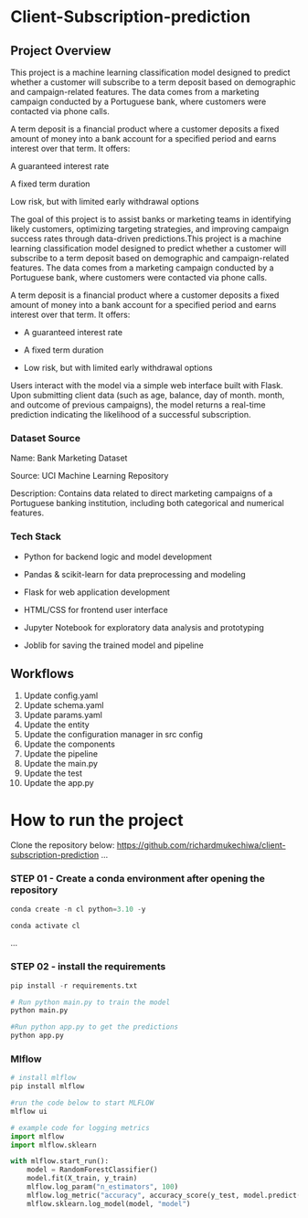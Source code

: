 # Client-Subscription-prediction

## Project Overview

This project is a machine learning classification model designed to predict whether a customer will subscribe to a term deposit based on demographic and campaign-related features. The data comes from a marketing campaign conducted by a Portuguese bank, where customers were contacted via phone calls.

A term deposit is a financial product where a customer deposits a fixed amount of money into a bank account for a specified period and earns interest over that term. It offers:

A guaranteed interest rate

A fixed term duration

Low risk, but with limited early withdrawal options

The goal of this project is to assist banks or marketing teams in identifying likely customers, optimizing targeting strategies, and improving campaign success rates through data-driven predictions.This project is a machine learning classification model designed to predict whether a customer will subscribe to a term deposit based on demographic and campaign-related features. The data comes from a marketing campaign conducted by a Portuguese bank, where customers were contacted via phone calls.

A term deposit is a financial product where a customer deposits a fixed amount of money into a bank account for a specified period and earns interest over that term. It offers:

- A guaranteed interest rate

- A fixed term duration

- Low risk, but with limited early withdrawal options


Users interact with the model via a simple web interface built with Flask. Upon submitting client data (such as age, balance, day of month. month, and outcome of previous campaigns), the model returns a real-time prediction indicating the likelihood of a successful subscription.

### Dataset Source

Name: Bank Marketing Dataset

Source: UCI Machine Learning Repository

Description: Contains data related to direct marketing campaigns of a Portuguese banking institution, including both categorical and numerical features.

### Tech Stack

- Python for backend logic and model development

- Pandas & scikit-learn for data preprocessing and modeling

- Flask for web application development

- HTML/CSS for frontend user interface

- Jupyter Notebook for exploratory data analysis and prototyping

- Joblib for saving the trained model and pipeline

## Workflows

1. Update config.yaml
2. Update schema.yaml
3. Update params.yaml
4. Update the entity
5. Update the configuration manager in src config
6. Update the components
7. Update the pipeline
8. Update the main.py
9. Update the test
10. Update the app.py

# How to run the project

Clone the repository below:
https://github.com/richardmukechiwa/client-subscription-prediction
...
### STEP 01 - Create a conda environment after opening the repository



```python
conda create -n cl python=3.10 -y
```

```python
conda activate cl
```

...
### STEP 02 - install the requirements

```python
pip install -r requirements.txt
```

```python
# Run python main.py to train the model
python main.py 
```

```python
#Run python app.py to get the predictions
python app.py 
```

### Mlflow

```python
# install mlflow
pip install mlflow
```

```python
#run the code below to start MLFLOW
mlflow ui
```

```python
# example code for logging metrics
import mlflow
import mlflow.sklearn

with mlflow.start_run():
    model = RandomForestClassifier()
    model.fit(X_train, y_train)
    mlflow.log_param("n_estimators", 100)
    mlflow.log_metric("accuracy", accuracy_score(y_test, model.predict(X_test)))
    mlflow.sklearn.log_model(model, "model")
```




